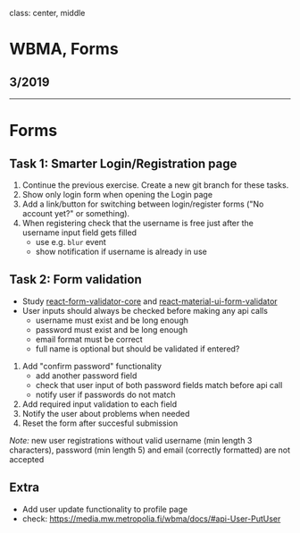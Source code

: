 class: center, middle

# WBMA, Forms

## 3/2019

---

# Forms

## Task 1: Smarter Login/Registration page

1. Continue the previous exercise. Create a new git branch for these tasks.
1. Show only login form when opening the Login page
1. Add a link/button for switching between login/register forms ("No account yet?" or something).
1. When registering check that the username is free just after the username input field gets filled
    - use e.g. `blur` event
    - show notification if username is already in use


## Task 2: Form validation

- Study [react-form-validator-core](https://www.npmjs.com/package/react-form-validator-core) and [react-material-ui-form-validator](https://www.npmjs.com/package/react-material-ui-form-validator)
- User inputs should always be checked before making any api calls
  - username must exist and be long enough
  - password must exist and be long enough
  - email format must be correct
  - full name is optional but should be validated if entered?
1. Add "confirm password" functionality
   - add another password field
   - check that user input of both password fields match before api call
   - notify user if passwords do not match
1. Add required input validation to each field
1. Notify the user about problems when needed
1. Reset the form after succesful submission

_Note:_ new user registrations without valid username (min length 3 characters), password (min length 5) and email (correctly formatted) are not accepted

## Extra

- Add user update functionality to profile page
- check: <https://media.mw.metropolia.fi/wbma/docs/#api-User-PutUser>

